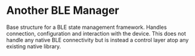 # Another BLE Manager

Base structure for a BLE state management framework. Handles connection, configuration and interaction with the device.
This does not handle any native BLE connectivity but is instead a control layer atop any existing 
native library.


